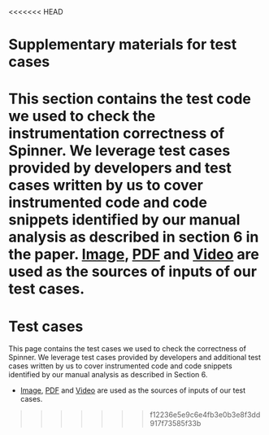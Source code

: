 <<<<<<< HEAD
# Supplementary materials for test cases
This section contains the test code we used to check the instrumentation correctness of Spinner. We leverage test cases provided by developers and test cases written by us to cover instrumented code and
code snippets identified by our manual analysis as described in section 6 in the paper. [Image](http://image-net.org/imagenet_data/urls/imagenet_fall11_urls.tgz), [PDF](https://github.com/tpn/pdfs) and [Video](https://github.com/joedicastro/ted-talks-download) are used as the sources of inputs of our test cases.
=======
# Test cases
This page contains the test cases we used to check the correctness of Spinner. 
We leverage test cases provided by developers and additional test cases written by us to cover instrumented code and code snippets identified by our manual analysis as described in Section 6.

* [Image](http://image-net.org/imagenet_data/urls/imagenet_fall11_urls.tgz), [PDF](https://github.com/tpn/pdfs) and [Video](https://github.com/joedicastro/ted-talks-download) are used as the sources of inputs of our test cases.
>>>>>>> f12236e5e9c6e4fb3e0b3e8f3dd917f73585f33b
